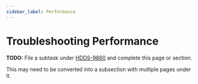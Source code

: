 ```yaml
---
sidebar_label: Performance
---
```


# Troubleshooting Performance

**TODO:** File a subtask under [HDDS-9860](https://issues.apache.org/jira/browse/HDDS-9860) and complete this page or section.

This may need to be converted into a subsection with multiple pages under it.
